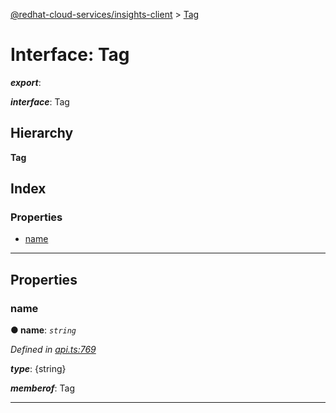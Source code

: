 [@redhat-cloud-services/insights-client](../README.md) > [Tag](../interfaces/tag.md)

# Interface: Tag

*__export__*: 

*__interface__*: Tag

## Hierarchy

**Tag**

## Index

### Properties

* [name](tag.md#name)

---

## Properties

<a id="name"></a>

###  name

**● name**: *`string`*

*Defined in [api.ts:769](https://github.com/RedHatInsights/javascript-clients/blob/master/packages/insights/api.ts#L769)*

*__type__*: {string}

*__memberof__*: Tag

___

